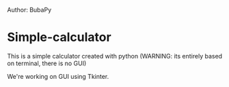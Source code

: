 Author: BubaPy


# Simple-calculator
This is a simple calculator created with python (WARNING: its entirely based on terminal, there is no GUI)

We're working on GUI using Tkinter.
